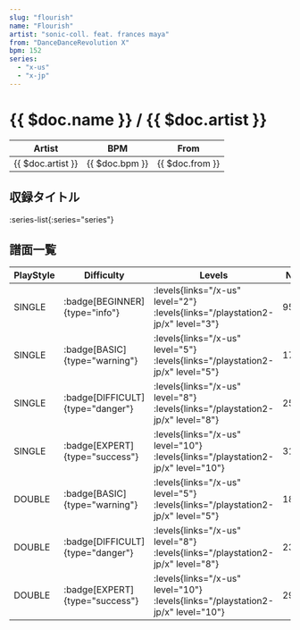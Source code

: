 ```yaml
---
slug: "flourish"
name: "Flourish"
artist: "sonic-coll. feat. frances maya"
from: "DanceDanceRevolution X"
bpm: 152
series:
  - "x-us"
  - "x-jp"
---
```


# {{ $doc.name }} / {{ $doc.artist }}

|Artist|BPM|From|
|------|---|----|
|{{ $doc.artist }}|{{ $doc.bpm }}|{{ $doc.from }}|

## 収録タイトル

:series-list{:series="series"}

## 譜面一覧

|PlayStyle|Difficulty|Levels|Notes|Movie|
|---------|----------|------|-----|-----|
|SINGLE| :badge[BEGINNER]{type="info"}| :levels{links="/x-us" level="2"}  :levels{links="/playstation2-jp/x" level="3"}|95/0||
|SINGLE| :badge[BASIC]{type="warning"}| :levels{links="/x-us" level="5"}  :levels{links="/playstation2-jp/x" level="5"}|175/1||
|SINGLE| :badge[DIFFICULT]{type="danger"}| :levels{links="/x-us" level="8"}  :levels{links="/playstation2-jp/x" level="8"}|254/12||
|SINGLE| :badge[EXPERT]{type="success"}| :levels{links="/x-us" level="10"}  :levels{links="/playstation2-jp/x" level="10"}|313/14||
|DOUBLE| :badge[BASIC]{type="warning"}| :levels{links="/x-us" level="5"}  :levels{links="/playstation2-jp/x" level="5"}|187/2||
|DOUBLE| :badge[DIFFICULT]{type="danger"}| :levels{links="/x-us" level="8"}  :levels{links="/playstation2-jp/x" level="8"}|235/10||
|DOUBLE| :badge[EXPERT]{type="success"}| :levels{links="/x-us" level="10"}  :levels{links="/playstation2-jp/x" level="10"}|292/8||
